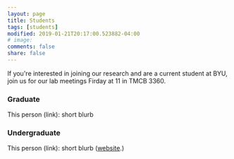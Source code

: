 ```yaml
---
layout: page
title: Students
tags: [students]
modified: 2019-01-21T20:17:00.523882-04:00
# image:
comments: false
share: false
---
```

If you're interested in joining our research and are a current student at BYU, join us for our lab meetings Firday at 11 in TMCB 3360.
### Graduate

This person (link): short blurb

### Undergraduate

This person (link): short blurb
 ([website](http://some_website).)
